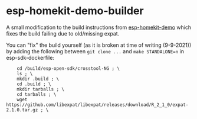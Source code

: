 # esp-homekit-demo-builder

A small modification to the build instructions from [esp-homekit-demo](https://github.com/maximkulkin/esp-homekit-demo) which fixes the build failing due to old/missing expat.

You can "fix" the build yourself (as it is broken at time of writing (9-9-2021)) 
by adding the following between `git clone ...` and `make STANDALONE=n` in esp-sdk-dockerfile:

```
    cd /build/esp-open-sdk/crosstool-NG ; \
    ls ; \
    mkdir .build ; \
    cd .build ; \
    mkdir tarballs ; \
    cd tarballs ; \
    wget https://github.com/libexpat/libexpat/releases/download/R_2_1_0/expat-2.1.0.tar.gz ; \
```
